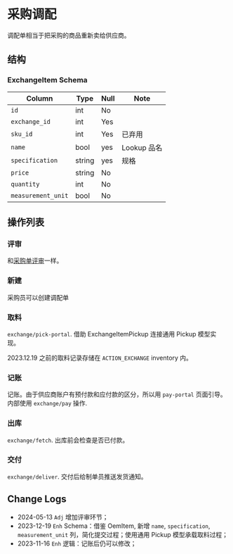 # 采购调配
调配单相当于把采购的商品重新卖给供应商。

结构
---------------------------------------------------------------------------
### ExchangeItem Schema
Column                              | Type      | Null | Note
------------------------------------|-----------|------|-------
`id`                                | int       | No   | 
`exchange_id`                       | int       | Yes  | 
`sku_id`                            | int       | Yes  | 已弃用
`name`                              | bool      | yes  | Lookup 品名
`specification`                     | string    | yes  | 规格
`price`                             | string    | No   | 
`quantity`                          | int       | No   |
`measurement_unit`                  | bool      | No   |

操作列表
---------------------------------------------------------------------------
### 评审
和[采购单评审][purchase-audit]一样。

### 新建
采购员可以创建调配单
### 取料 

`exchange/pick-portal`. 借助 ExchangeItemPickup 连接通用 Pickup 模型实现。

2023.12.19 之前的取料记录存储在 `ACTION_EXCHANGE` inventory 内。

### 记账
记账。由于供应商账户有预付款和应付款的区分，所以用 `pay-portal` 页面引导。内部使用 `exchange/pay` 操作.
### 出库
`exchange/fetch`. 出库前会检查是否已付款。
### 交付
`exchange/deliver`. 交付后给制单员推送发货通知。

Change Logs
--------------------------------------------------------------------------
- 2024-05-13 `Adj` 增加评审环节；
- 2023-12-19 `Enh` Schema：借鉴 OemItem, 新增 `name`, `specification`, `measurement_unit` 列，简化提交过程；使用通用 Pickup 模型承载取料过程；
- 2023-11-16 `Enh` 逻辑：记账后仍可以修改；

[purchase-audit]: /purchasing/purchase.md#评审
